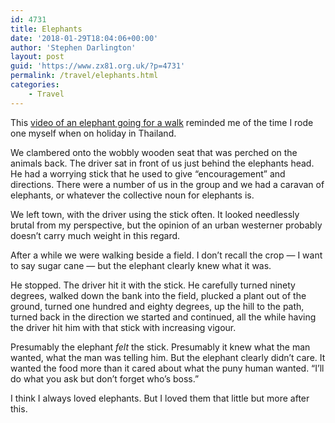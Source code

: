 ```yaml
---
id: 4731
title: Elephants
date: '2018-01-29T18:04:06+00:00'
author: 'Stephen Darlington'
layout: post
guid: 'https://www.zx81.org.uk/?p=4731'
permalink: /travel/elephants.html
categories:
    - Travel
---
```


This [video of an elephant going for a walk](http://www.bbc.co.uk/news/world-asia-42853693) reminded me of the time I rode one myself when on holiday in Thailand.

We clambered onto the wobbly wooden seat that was perched on the animals back. The driver sat in front of us just behind the elephants head. He had a worrying stick that he used to give “encouragement” and directions. There were a number of us in the group and we had a caravan of elephants, or whatever the collective noun for elephants is.

We left town, with the driver using the stick often. It looked needlessly brutal from my perspective, but the opinion of an urban westerner probably doesn’t carry much weight in this regard.

After a while we were walking beside a field. I don’t recall the crop — I want to say sugar cane — but the elephant clearly knew what it was.

He stopped. The driver hit it with the stick. He carefully turned ninety degrees, walked down the bank into the field, plucked a plant out of the ground, turned one hundred and eighty degrees, up the hill to the path, turned back in the direction we started and continued, all the while having the driver hit him with that stick with increasing vigour.

Presumably the elephant *felt* the stick. Presumably it knew what the man wanted, what the man was telling him. But the elephant clearly didn’t care. It wanted the food more than it cared about what the puny human wanted. “I’ll do what you ask but don’t forget who’s boss.”

I think I always loved elephants. But I loved them that little but more after this.